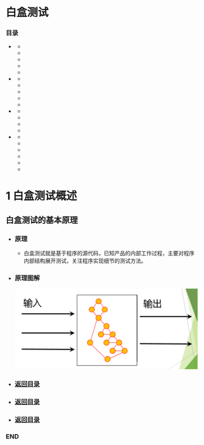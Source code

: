 # 白盒测试


### 目录
<!-- GFM-TOC -->
* []()
  * []()
  * []()
  * []()
  * []()
  * []()
* []()
  * []()
  * []()
  * []()
  * []()
  * []()
* []()
  * []()
  * []()
  * []()
  * []()
* []()
  * []()
  * []()
  * []()
  * []()
  * []()
  * []()
<!-- GFM-TOC -->



# 1 白盒测试概述

## 白盒测试的基本原理
- ### 原理
  - 白盒测试就是基于程序的源代码，已知产品的内部工作过程，主要对程序内部结构展开测试，关注程序实现细节的测试方法。

- ### 原理图解
  ![白盒测试的基本原理](https://raw.githubusercontent.com/anliux/SoftwareTest/master/intro/images/03-%E7%99%BD%E7%9B%92%E6%B5%8B%E8%AF%95%E7%9A%84%E5%9F%BA%E6%9C%AC%E5%8E%9F%E7%90%86.png)
















<!--GFM-TOC -->
* ### [返回目录](#目录)
<!--GFM-TOC -->



<!--GFM-TOC -->
* ### [返回目录](#目录)
<!--GFM-TOC -->



<!--GFM-TOC -->
* ### [返回目录](#目录)
<!--GFM-TOC -->





### END
